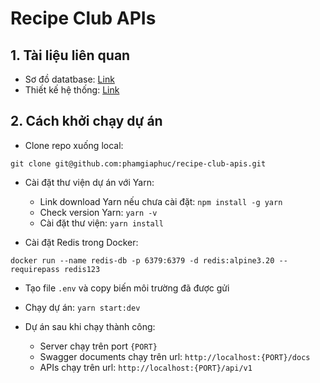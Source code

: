 # Recipe Club APIs

## 1. Tài liệu liên quan

- Sơ đồ datatbase: [Link](https://dbdiagram.io/d/Recipe-Club-DB-67acd9ea263d6cf9a0f093c4)
- Thiết kế hệ thống: [Link](./system_design.png)

## 2. Cách khởi chạy dự án

- Clone repo xuống local:

```
git clone git@github.com:phamgiaphuc/recipe-club-apis.git
```

- Cài đặt thư viện dự án với Yarn:

  - Link download Yarn nếu chưa cài đặt: `npm install -g yarn`
  - Check version Yarn: `yarn -v`
  - Cài đặt thư viện: `yarn install`

- Cài đặt Redis trong Docker:

```
docker run --name redis-db -p 6379:6379 -d redis:alpine3.20 --requirepass redis123
```

- Tạo file `.env` và copy biến môi trường đã được gửi

- Chạy dự án: `yarn start:dev`

- Dự án sau khi chạy thành công:
  - Server chạy trên port `{PORT}`
  - Swagger documents chạy trên url: `http://localhost:{PORT}/docs`
  - APIs chạy trên url: `http://localhost:{PORT}/api/v1`
